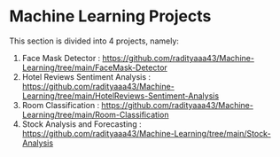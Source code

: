 # Machine Learning Projects
This section is divided into 4 projects, namely:
  1. Face Mask Detector : https://github.com/radityaaa43/Machine-Learning/tree/main/FaceMask-Detector
  2. Hotel Reviews Sentiment Analysis : https://github.com/radityaaa43/Machine-Learning/tree/main/HotelReviews-Sentiment-Analysis
  3. Room Classification : https://github.com/radityaaa43/Machine-Learning/tree/main/Room-Classification
  4. Stock Analysis and Forecasting : https://github.com/radityaaa43/Machine-Learning/tree/main/Stock-Analysis
